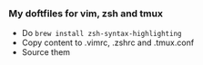 ### My doftfiles for vim, zsh and tmux
- Do `brew install zsh-syntax-highlighting`
- Copy content to .vimrc, .zshrc and .tmux.conf
- Source them
